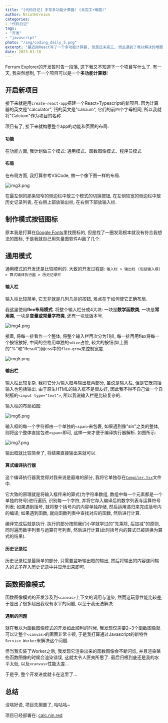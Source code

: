 ```yaml
---
title: "[代码日记] 手写多功能计算器! (未完工+难题)"
author: NriotHrreion
categories:
- "代码日记"
tags:
- "开发"
- "javascript"
photo: "/img/coding_daily_5.png"
excerpt: "最近用React写了一个多功能计算器, 但是还未完工, 而且遇到了难以解决的难题"
date: 2023-01-18
---
```


Ferrum Explorer的开发暂时告一段落, 这下我又不知道下一个项目写什么了. 有一天, 我突然想到, 下一个项目可以是一个**多功能计算器**!

## 开启新项目

接下来就是用`create-react-app`搭建一个React+Typescript的新项目. 因为计算器的英文是"calculator", 钙的英文是"calcium", 它们的前四个字母相同, 所以我就将"Calcium"作为项目的名称.

项目有了, 接下来就构思整个app的功能和页面的布局.

#### 功能

在功能方面, 我计划做三个模式: 通用模式、函数图像模式、程序员模式

#### 布局

在布局方面, 我打算参考VSCode, 做一个像下图一样的布局.

![img3.png](/img/img3.png)

在最左侧的那条较窄的侧边栏中放三个模式的切换按钮, 在左侧较宽的侧边栏中放历史记录列表, 在右侧上部放输出栏, 在右侧下部放输入栏.

## 制作模式按钮图标

原本我是打算在[Google Fonts](https://fonts.google.com/icons?selected=Material+Icons)里找图标的, 但是找了一圈发现根本就没有符合我想法的图标, 于是我就自己用矢量图软件Ai画了几个.

## 通用模式

通用模式的开发还是比较顺利的. 大致的开发过程是: `输入栏 > 输出栏 (包括输入框) > 算式编译执行器 > 历史记录栏`

#### 输入栏

输入栏比较简单, 它无非就是几列几排的按钮, 难点在于如何使它正确布局.

我这里使用**flex布局模式**. 将整个输入栏分成4大块: 一块是**数学函数类**, 一块是**常用类**, 一块是**变量或常量字符类**, 还有一块放版本号.

![img4.png](/img/img4.png)

接着, 将每一排看作一个整体, 将整个输入栏再次分为11排, 每一排再用flex将每一个按钮放好, 中间的空格用单独的`<div>`占位, 较大的按钮(如上图的"%"和"Result")用css中的`flex-grow`来控制宽度.

![img5.png](/img/img5.png)

#### 输出栏

输入栏比较复杂. 我将它分为输入框与输出框两部分, 虽说是输入栏, 但是它既包括输入也包括输出. 由于原生HTML的输入框不是很友好, 因此我不得不自己做一个自制版的`<input type="text">`, 所以我说输入栏是比较复杂的.

输入栏的布局如图:

![img6.png](/img/img6.png)

输入框的每一个字符都由一个单独的`<span>`来包裹, 如果遇到像"sin"之类的整体, 则将这个整体直接包进`<span>`即可, 这样一来才便于编译执行器解析. 如图所示:

![img7.png](/img/img7.png)

输出框就比较简单了, 将结果直接输出来就可以.

#### 算式编译执行器

这个编译执行器我觉得对我来说是最难的部分, 我将它单独存在[`Compiler.tsx`](https://github.com/nocpiun/calcium/blob/main/src/utils/Compiler.tsx)文件中.

它大致的原理就是将输入框传来的算式(为字符串数组, 数组中每一个元素都是一个单独的符号)进行遍历, 识别每一个字符, 并将它存入编译后的数字列表与运算符号列表; 如果遇到括号, 就将整个括号内的内容单独存储, 然后运用递归来完成括号内的编译; 如果遇到函数, 就向函数列表中查找对应的函数, 然后进行计算.

编译完成后就是执行. 执行的部分按照我们小学就学过的"先乘除, 后加减"的原则, 同时遍历数字列表与运算符号列表, 然后进行计算(此时括号内的算式已被转换为算式的结果).

#### 历史记录栏

历史记录栏是最简单的部分, 只需要监听输出框的输出, 然后将输出的内容连同输入的式子存入历史记录中并显示出来即可.

## 函数图像模式

函数图像模式的开发涉及到`<canvas>`上下文的调用与渲染, 然而这玩意性能比较差, 于是出了很多超出我现有水平的问题, 以至于我无法解决.

#### 遇到的问题

就在我以为函数图像模式的开发如此顺利的时候, 我发现仅需要2~3个函数图像就可以让整个`<canvas>`的画面非常卡顿, 于是我打算通过Javascript的新特性`Service Worker`来解决这个问题.

但当我实装了Worker之后, 我发现它渲染出来的函数图像会不断闪烁, 并且渲染某些函数图像的时候会渲染错误, 这就太令人匪夷所思了. 最后归根到底还是我的水平太低, 以及`<canvas>`性能太差...

于是乎, 整个开发进度就卡在这里了...

## 总结

没啥好说, 项目先搁置了, 咕咕咕~

项目已经部署在: [calc.nin.red](https://calc.nin.red)
